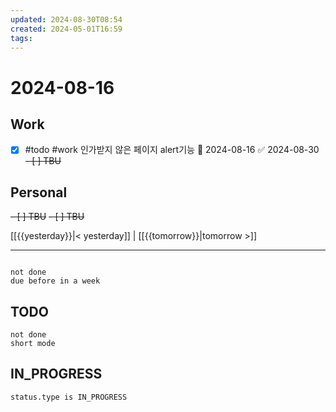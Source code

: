 ```yaml
---
updated: 2024-08-30T08:54
created: 2024-05-01T16:59
tags: 
---
```


# 2024-08-16  

## Work

- [x] #todo #work 인가받지 않은 페이지 alert기능 📅 2024-08-16 ✅ 2024-08-30
<del>- [ ] TBU  </del>

## Personal

<del>- [ ] TBU</del>
<del>- [ ] TBU</del>


  
  
[[{{yesterday}}|< yesterday]] | [[{{tomorrow}}|tomorrow >]]  
  
---  

```tasks

not done
due before in a week
```



## TODO
```tasks  
not done  
short mode  
```

## IN_PROGRESS
```tasks  
status.type is IN_PROGRESS
```

